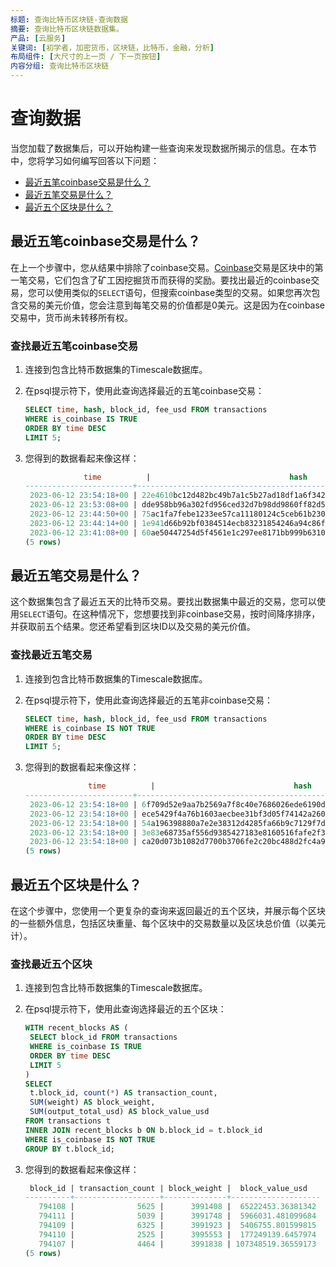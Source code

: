 ```yaml
---
标题: 查询比特币区块链-查询数据
摘要: 查询比特币区块链数据集。
产品: [云服务]
关键词: [初学者，加密货币，区块链，比特币，金融，分析]
布局组件: [大尺寸的上一页 / 下一页按钮]
内容分组: 查询比特币区块链
---
```


# 查询数据

当您加载了数据集后，可以开始构建一些查询来发现数据所揭示的信息。在本节中，您将学习如何编写回答以下问题：

*   [最近五笔coinbase交易是什么？](#最近五笔coinbase交易是什么)
*   [最近五笔交易是什么？](#最近五笔交易是什么)
*   [最近五个区块是什么？](#最近五个区块是什么)

## 最近五笔coinbase交易是什么？

在上一个步骤中，您从结果中排除了coinbase交易。[Coinbase][coinbase-def]交易是区块中的第一笔交易，它们包含了矿工因挖掘货币而获得的奖励。要找出最近的coinbase交易，您可以使用类似的`SELECT`语句，但搜索coinbase类型的交易。如果您再次包含交易的美元价值，您会注意到每笔交易的价值都是0美元。这是因为在coinbase交易中，货币尚未转移所有权。

<Procedure>

### 查找最近五笔coinbase交易

1.  连接到包含比特币数据集的Timescale数据库。
2.  在psql提示符下，使用此查询选择最近的五笔coinbase交易：

    ```sql
    SELECT time, hash, block_id, fee_usd FROM transactions
    WHERE is_coinbase IS TRUE
    ORDER BY time DESC
    LIMIT 5;
    ```

3.  您得到的数据看起来像这样：

    ```sql
                 time          |                               hash                               | block_id | fee_usd
    ------------------------+------------------------------------------------------------------+----------+---------
     2023-06-12 23:54:18+00 | 22e4610bc12d482bc49b7a1c5b27ad18df1a6f34256c16ee7e499b511e02d71e |   794111 |       0
     2023-06-12 23:53:08+00 | dde958bb96a302fd956ced32d7b98dd9860ff82d569163968ecfe29de457fedb |   794110 |       0
     2023-06-12 23:44:50+00 | 75ac1fa7febe1233ee57ca11180124c5ceb61b230cdbcbcba99aecc6a3e2a868 |   794109 |       0
     2023-06-12 23:44:14+00 | 1e941d66b92bf0384514ecb83231854246a94c86ff26270fbdd9bc396dbcdb7b |   794108 |       0
     2023-06-12 23:41:08+00 | 60ae50447254d5f4561e1c297ee8171bb999b6310d519a0d228786b36c9ffacf |   794107 |       0
    (5 rows)
    ```

</Procedure>

## 最近五笔交易是什么？

这个数据集包含了最近五天的比特币交易。要找出数据集中最近的交易，您可以使用`SELECT`语句。在这种情况下，您想要找到非coinbase交易，按时间降序排序，并获取前五个结果。您还希望看到区块ID以及交易的美元价值。

<Procedure>

### 查找最近五笔交易

1.  连接到包含比特币数据集的Timescale数据库。
2.  在psql提示符下，使用此查询选择最近的五笔非coinbase交易：

    ```sql
    SELECT time, hash, block_id, fee_usd FROM transactions
    WHERE is_coinbase IS NOT TRUE
    ORDER BY time DESC
    LIMIT 5;
    ```

3.  您得到的数据看起来像这样：

    ```sql
                  time          |                               hash                               | block_id | fee_usd
    ------------------------+------------------------------------------------------------------+----------+---------
     2023-06-12 23:54:18+00 | 6f709d52e9aa7b2569a7f8c40e7686026ede6190d0532220a73fdac09deff973 |   794111 |   7.614
     2023-06-12 23:54:18+00 | ece5429f4a76b1603aecbee31bf3d05f74142a260e4023316250849fe49115ae |   794111 |   9.306
     2023-06-12 23:54:18+00 | 54a196398880a7e2e38312d4285fa66b9c7129f7d14dc68c715d783322544942 |   794111 | 13.1928
     2023-06-12 23:54:18+00 | 3e83e68735af556d9385427183e8160516fafe2f30f30405711c4d64bf0778a6 |   794111 |  3.5416
     2023-06-12 23:54:18+00 | ca20d073b1082d7700b3706fe2c20bc488d2fc4a9bb006eb4449efe3c3fc6b2b |   794111 |  8.6842
    (5 rows)
    ```

</Procedure>

## 最近五个区块是什么？

在这个步骤中，您使用一个更复杂的查询来返回最近的五个区块，并展示每个区块的一些额外信息，包括区块重量、每个区块中的交易数量以及区块总价值（以美元计）。

<Procedure>

### 查找最近五个区块

1.  连接到包含比特币数据集的Timescale数据库。
2.  在psql提示符下，使用此查询选择最近的五个区块：

    ```sql
    WITH recent_blocks AS (
     SELECT block_id FROM transactions
     WHERE is_coinbase IS TRUE
     ORDER BY time DESC
     LIMIT 5
    )
    SELECT
     t.block_id, count(*) AS transaction_count,
     SUM(weight) AS block_weight,
     SUM(output_total_usd) AS block_value_usd
    FROM transactions t
    INNER JOIN recent_blocks b ON b.block_id = t.block_id
    WHERE is_coinbase IS NOT TRUE
    GROUP BY t.block_id;
    ```

3.  您得到的数据看起来像这样：

    ```sql
     block_id | transaction_count | block_weight |  block_value_usd
    ----------+-------------------+--------------+--------------------
       794108 |              5625 |      3991408 |  65222453.36381342
       794111 |              5039 |      3991748 |  5966031.481099684
       794109 |              6325 |      3991923 |  5406755.801599815
       794110 |              2525 |      3995553 |  177249139.6457974
       794107 |              4464 |      3991838 | 107348519.36559173
    (5 rows)
    ```

</Procedure>

[coinbase-def]: https://www.pcmag.com/encyclopedia/term/coinbase-transaction

